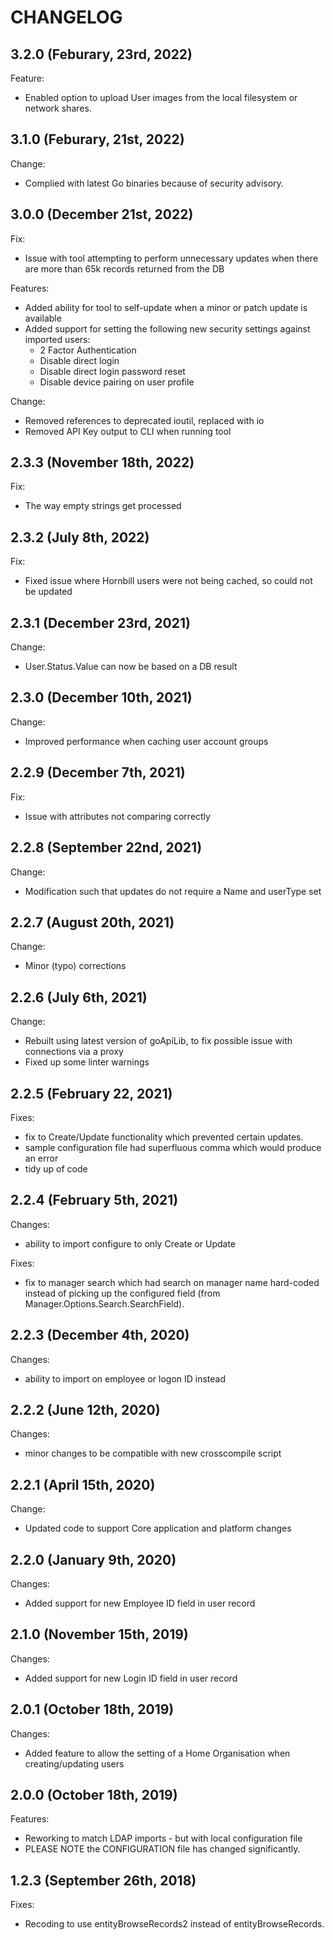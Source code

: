 # CHANGELOG

## 3.2.0 (Feburary, 23rd, 2022)

Feature:

- Enabled option to upload User images from the local filesystem or network shares.

## 3.1.0 (Feburary, 21st, 2022)

Change:

- Complied with latest Go binaries because of security advisory.

## 3.0.0 (December 21st, 2022)

Fix:

- Issue with tool attempting to perform unnecessary updates when there are more than 65k records returned from the DB

Features:

- Added ability for tool to self-update when a minor or patch update is available
- Added support for setting the following new security settings against imported users:
  - 2 Factor Authentication
  - Disable direct login
  - Disable direct login password reset
  - Disable device pairing on user profile

Change:

- Removed references to deprecated ioutil, replaced with io
- Removed API Key output to CLI when running tool

## 2.3.3 (November 18th, 2022)

Fix:

- The way empty strings get processed

## 2.3.2 (July 8th, 2022)

Fix:

- Fixed issue where Hornbill users were not being cached, so could not be updated

## 2.3.1 (December 23rd, 2021)

Change:

- User.Status.Value can now be based on a DB result

## 2.3.0 (December 10th, 2021)

Change:

- Improved performance when caching user account groups

## 2.2.9 (December 7th, 2021)

Fix:

- Issue with attributes not comparing correctly

## 2.2.8 (September 22nd, 2021)

Change:

- Modification such that updates do not require a Name and userType set

## 2.2.7 (August 20th, 2021)

Change:

- Minor (typo) corrections

## 2.2.6 (July 6th, 2021)

Change:

- Rebuilt using latest version of goApiLib, to fix possible issue with connections via a proxy
- Fixed up some linter warnings 

## 2.2.5 (February 22, 2021)

Fixes:

- fix to Create/Update functionality which prevented certain updates.
- sample configuration file had superfluous comma which would produce an error
- tidy up of code

## 2.2.4 (February 5th, 2021)

Changes:

- ability to import configure to only Create or Update

Fixes:

- fix to manager search which had search on manager name hard-coded instead of picking up the configured field (from Manager.Options.Search.SearchField).

## 2.2.3 (December 4th, 2020)

Changes:

- ability to import on employee or logon ID instead

## 2.2.2 (June 12th, 2020)

Changes:

- minor changes to be compatible with new crosscompile script

## 2.2.1 (April 15th, 2020)

Change:

- Updated code to support Core application and platform changes

## 2.2.0 (January 9th, 2020)

Changes:

- Added support for new Employee ID field in user record

## 2.1.0 (November 15th, 2019)

Changes:

- Added support for new Login ID field in user record

## 2.0.1 (October 18th, 2019)

Changes:

- Added feature to allow the setting of a Home Organisation when creating/updating users

## 2.0.0 (October 18th, 2019)

Features:

- Reworking to match LDAP imports - but with local configuration file
- PLEASE NOTE the CONFIGURATION file has changed significantly.

## 1.2.3 (September 26th, 2018)

Fixes:

- Recoding to use entityBrowseRecords2 instead of entityBrowseRecords.
